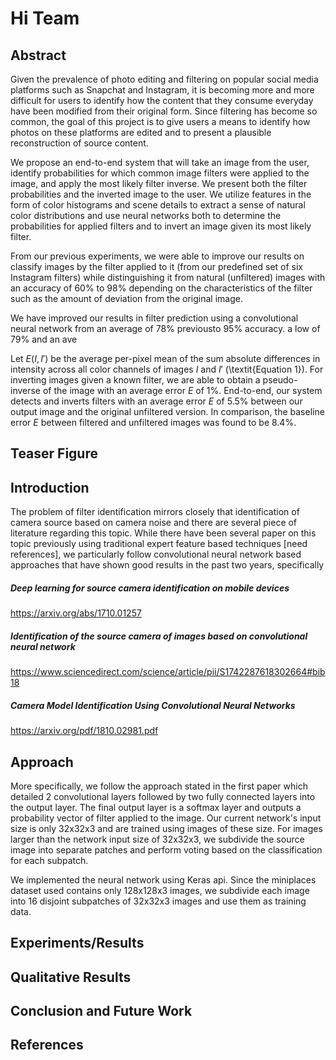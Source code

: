 # Hi Team

## Abstract

Given the prevalence of photo editing and filtering on popular social media platforms such as Snapchat and Instagram, it is becoming more and more difficult for users to identify how the content that they consume everyday have been modified from their original form. Since filtering has become so common, the goal of this project is to give users a means to identify how photos on these platforms are edited and to present a plausible reconstruction of source content. 

We propose an end-to-end system that will take an image from the user, identify probabilities for which common image filters were applied to the image, and apply the most likely filter inverse. We present both the filter probabilities and the inverted image to the user. We utilize features in the form of color histograms and scene details to extract a sense of natural color distributions and use neural networks both to determine the probabilities for applied filters and to invert an image given its most likely filter.

From our previous experiments, we were able to improve our results on classify images by the filter applied to it (from our predefined set of six Instagram filters) while distinguishing it from natural (unfiltered) images with an accuracy of 60% to 98% depending on the characteristics of the filter such as the amount of deviation from the original image.

We have improved our results in filter prediction using a convolutional neural network from an average of 78% previousto 95% accuracy.  a low of 79% and an ave

Let $E(I, I')$ be the average per-pixel mean of the sum absolute differences in intensity across all color channels of images $I$ and $I'$ (\textit{Equation 1}). For inverting images given a known filter, we are able to obtain a pseudo-inverse of the image with an average error $E$ of 1\%. End-to-end, our system detects and inverts filters with an average error $E$ of 5.5\% between our output image and the original unfiltered version. In comparison, the baseline error $E$ between filtered and unfiltered images was found to be 8.4\%.
## Teaser Figure
## Introduction
The problem of filter identification mirrors closely that identification of camera source based on camera noise and there are several piece of literature regarding this topic. While there have been several paper on this topic previously using traditional expert feature based techniques [need references], we particularly follow convolutional neural network based approaches that have shown good results in the past two years, specifically

##### Deep learning for source camera identification on mobile devices
https://arxiv.org/abs/1710.01257

#####  Identification of the source camera of images based on convolutional neural network
https://www.sciencedirect.com/science/article/pii/S1742287618302664#bib18

##### Camera Model Identification Using Convolutional Neural Networks
https://arxiv.org/pdf/1810.02981.pdf

## Approach
More specifically, we follow the approach stated in the first paper which detailed 2 convolutional layers followed by two fully connected layers into the output layer. The final output layer is a softmax layer and outputs a probability vector of filter applied to the image. Our current network's input size is only 32x32x3 and are trained using images of these size. For images larger than the network input size of 32x32x3, we subdivide the source image into separate patches and perform voting based on the classification for each subpatch.

We implemented the neural network using Keras api.
Since the miniplaces dataset used contains only 128x128x3 images, we subdivide each image into 16 disjoint subpatches of 32x32x3 images and use them as training data.  

## Experiments/Results

## Qualitative Results
## Conclusion and Future Work
## References



<!--stackedit_data:
eyJoaXN0b3J5IjpbLTYxODE1OTQ2Niw0OTM5Nzc4MjgsLTE4Nj
I4Njc1MzcsODIwMjIzMTM1LC0xOTY3MjY1MTI2LDE5MDM5MDk2
MDVdfQ==
-->